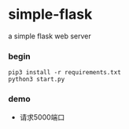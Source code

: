 # simple-flask
a simple flask web server

### begin
```
pip3 install -r requirements.txt
python3 start.py
```

### demo
- 请求5000端口
